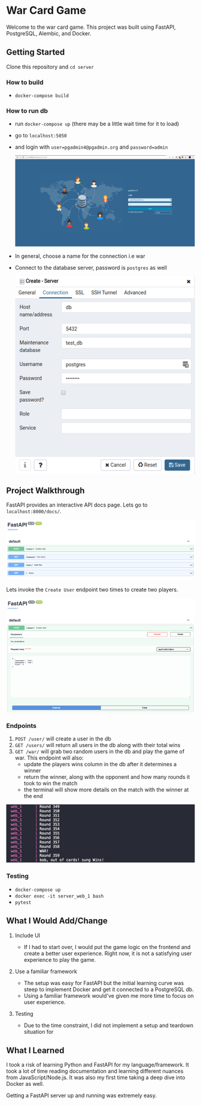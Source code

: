 # War Card Game

Welcome to the war card game. This project was built using FastAPI, PostgreSQL, Alembic, and Docker.

## Getting Started

Clone this repository and `cd server`

### How to build

- `docker-compose build`

### How to run db

- run `docker-compose up` (there may be a little wait time for it to load)
- go to `localhost:5050`
- and login with `user=pgadmin4@pgadmin.org` and `password=admin`

  ![pgadmin](/server/public/images/pgadmin.png)

- In general, choose a name for the connection i.e war
- Connect to the database server, password is `postgres` as well

  ![createserver](server/public/images/createserver.png)

## Project Walkthrough

FastAPI provides an interactive API docs page. Lets go to `localhost:8000/docs/`.

![docshome](server/public/images/docshome.png)

Lets invoke the `Create User` endpoint two times to create two players.

![createuser](server/public/images/createuser.png)

### Endpoints

1. `POST /user/` will create a user in the db
2. `GET /users/` will return all users in the db along with their total wins
3. `GET /war/` will grab two random users in the db and play the game of war. This endpoint will also:
   - update the players wins column in the db after it determines a winner
   - return the winner, along with the opponent and how many rounds it took to win the match
   - the terminal will show more details on the match with the winner at the end

![war-terminal](server/public/images/warterminal.png)

### Testing

- `docker-compose up`
- `docker exec -it server_web_1 bash`
- `pytest`

## What I Would Add/Change

1. Include UI

   - If I had to start over, I would put the game logic on the frontend and create a better user experience. Right now, it is not a satisfying user experience to play the game.

2. Use a familiar framework

   - The setup was easy for FastAPI but the initial learning curve was steep to implement Docker and get it connected to a PostgreSQL db.
   - Using a familiar framework would've given me more time to focus on user experience.

3. Testing
   - Due to the time constraint, I did not implement a setup and teardown situation for

## What I Learned

I took a risk of learning Python and FastAPI for my language/framework. It took a lot of time reading documentation and learning different nuances from JavaScript/Node.js. It was also my first time taking a deep dive into Docker as well.

Getting a FastAPI server up and running was extremely easy.
